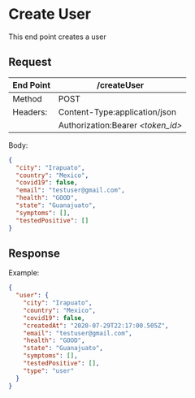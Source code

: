 # Create User

This end point creates a user

## Request

| End Point | **/createUser**                   |
| --------- | --------------------------------- |
| Method    | POST                              |
| Headers:  | Content-Type:application/json     |
|           | Authorization:Bearer _<token_id>_ |

Body:

```json
{
  "city": "Irapuato",
  "country": "Mexico",
  "covid19": false,
  "email": "testuser@gmail.com",
  "health": "GOOD",
  "state": "Guanajuato",
  "symptoms": [],
  "testedPositive": []
}
```

## Response

Example:

```json
{
  "user": {
    "city": "Irapuato",
    "country": "Mexico",
    "covid19": false,
    "createdAt": "2020-07-29T22:17:00.505Z",
    "email": "testuser@gmail.com",
    "health": "GOOD",
    "state": "Guanajuato",
    "symptoms": [],
    "testedPositive": [],
    "type": "user"
  }
}
```
